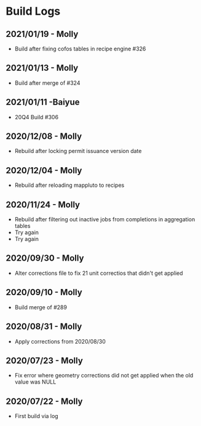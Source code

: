 # Build Logs

## 2021/01/19 - Molly
+ Build after fixing cofos tables in recipe engine  #326

## 2021/01/13 - Molly
+ Build after merge of #324

## 2021/01/11 -Baiyue
+ 20Q4 Build #306

## 2020/12/08 - Molly
+ Rebuild after locking permit issuance version date

## 2020/12/04 - Molly
+ Rebuild after reloading mappluto to recipes

## 2020/11/24 - Molly
+ Rebuild after filtering out inactive jobs from completions in aggregation tables
+ Try again
+ Try again 

## 2020/09/30 - Molly
+ Alter corrections file to fix 21 unit correctios that didn't get applied

## 2020/09/10 - Molly
+ Build merge of #289

## 2020/08/31 - Molly
+ Apply corrections from 2020/08/30

## 2020/07/23 - Molly
+ Fix error where geometry corrections did not get applied when the old value was NULL

## 2020/07/22 - Molly
+ First build via log
